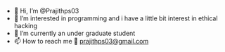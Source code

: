 - 👋 Hi, I’m @Prajithps03
- 👀 I’m interested in programming and i have a little bit interest in ethical hacking
- 🌱 I’m currently an under graduate student
- 📫 How to reach me 📧 prajithps03@gmail.com

<!---
Prajithps03/Prajithps03 is a ✨ special ✨ repository because its `README.md` (this file) appears on your GitHub profile.
You can click the Preview link to take a look at your changes.
--->
